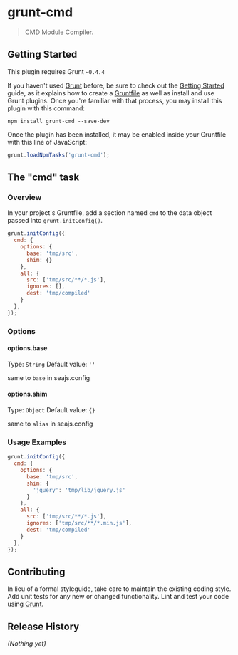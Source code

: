 # grunt-cmd

> CMD Module Compiler.

## Getting Started
This plugin requires Grunt `~0.4.4`

If you haven't used [Grunt](http://gruntjs.com/) before, be sure to check out the [Getting Started](http://gruntjs.com/getting-started) guide, as it explains how to create a [Gruntfile](http://gruntjs.com/sample-gruntfile) as well as install and use Grunt plugins. Once you're familiar with that process, you may install this plugin with this command:

```shell
npm install grunt-cmd --save-dev
```

Once the plugin has been installed, it may be enabled inside your Gruntfile with this line of JavaScript:

```js
grunt.loadNpmTasks('grunt-cmd');
```

## The "cmd" task

### Overview
In your project's Gruntfile, add a section named `cmd` to the data object passed into `grunt.initConfig()`.

```js
grunt.initConfig({
  cmd: {
    options: {
      base: 'tmp/src',
      shim: {}
    },
    all: {
      src: ['tmp/src/**/*.js'],
      ignores: [],
      dest: 'tmp/compiled'
    }
  },
});
```

### Options

#### options.base
Type: `String`
Default value: `''`

same to `base` in seajs.config

#### options.shim
Type: `Object`
Default value: `{}`

same to `alias` in seajs.config

### Usage Examples
```js
grunt.initConfig({
  cmd: {
    options: {
      base: 'tmp/src',
      shim: {
      	'jquery': 'tmp/lib/jquery.js'
      }
    },
    all: {
      src: ['tmp/src/**/*.js'],
      ignores: ['tmp/src/**/*.min.js'],
      dest: 'tmp/compiled'
    }
  },
});
```

## Contributing
In lieu of a formal styleguide, take care to maintain the existing coding style. Add unit tests for any new or changed functionality. Lint and test your code using [Grunt](http://gruntjs.com/).

## Release History
_(Nothing yet)_
